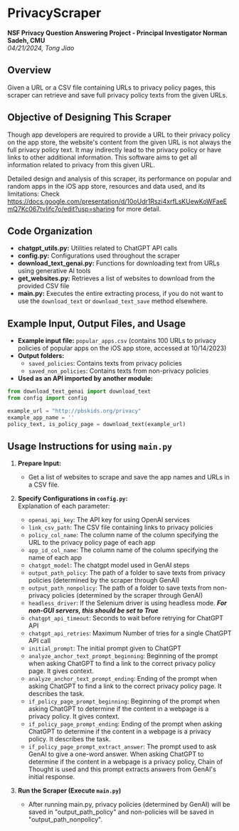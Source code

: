 # PrivacyScraper

**NSF Privacy Question Answering Project - Principal Investigator Norman Sadeh, CMU**  
*04/21/2024, Tong Jiao*

## Overview
Given a URL or a CSV file containing URLs to privacy policy pages, this scraper can retrieve and save full privacy policy texts from the given URLs.

## Objective of Designing This Scraper
Though app developers are required to provide a URL to their privacy policy on the app store, the website's content from the given URL is not always the full privacy policy text. It may indirectly lead to the privacy policy or have links to other additional information. This software aims to get all information related to privacy from this given URL.  

Detailed design and analysis of this scraper, its performance on popular and random apps in the iOS app store, resources and data used, and its limitations: Check https://docs.google.com/presentation/d/10oUdr1Rszi4xrfLsKUewKoWFaeEmQ7Kc067tvIjfc7o/edit?usp=sharing for more detail.

## Code Organization
- **chatgpt_utils.py:** Utilities related to ChatGPT API calls
- **config.py:** Configurations used throughout the scraper
- **download_text_genai.py:** Functions for downloading text from URLs using generative AI tools
- **get_websites.py:** Retrieves a list of websites to download from the provided CSV file
- **main.py:** Executes the entire extracting process, if you do not want to use the `download_text` or `download_text_save` method elsewhere.

## Example Input, Output Files, and Usage
- **Example input file:** `popular_apps.csv` (contains 100 URLs to privacy policies of popular apps on the iOS app store, accessed at 10/14/2023)
- **Output folders:**
  - `saved_policies`: Contains texts from privacy policies
  - `saved_non_policies`: Contains texts from non-privacy policies
- **Used as an API imported by another module:**
```python
from download_text_genai import download_text
from config import config

example_url = "http://pbskids.org/privacy"
example_app_name = ''
policy_text, is_policy_page = download_text(example_url)
```
     

## Usage Instructions for using `main.py`
1. **Prepare Input:**
   - Get a list of websites to scrape and save the app names and URLs in a CSV file.
2. **Specify Configurations in `config.py`:**  
  Explanation of each parameter:
      - `openai_api_key`: The API key for using OpenAI services
      - `link_csv_path`: The CSV file containing links to privacy policies
      - `policy_col_name`: The column name of the column specifying the URL to the privacy policy page of each app
      - `app_id_col_name`: The column name of the column specifying the name of each app
      - `chatgpt_model`: The chatgpt model used in GenAI steps
      - `output_path_policy`: The path of a folder to save texts from privacy policies (determined by the scraper through GenAI)
      - `output_path_nonpolicy`: The path of a folder to save texts from non-privacy policies (determined by the scraper through GenAI)
      - `headless_driver`: If the Selenium driver is using headless mode. _**For non-GUI servers, this should be set to True**_
      - `chatgpt_api_timeout`: Seconds to wait before retrying for ChatGPT API
      - `chatgpt_api_retries`: Maximum Number of tries for a single ChatGPT API call
      - `initial_prompt`: The initial prompt given to ChatGPT
      - `analyze_anchor_text_prompt_beginning`: Beginning of the prompt when asking ChatGPT to find a link to the correct privacy policy page. It gives context.
      - `analyze_anchor_text_prompt_ending`: Ending of the prompt when asking ChatGPT to find a link to the correct privacy policy page. It describes the task.
      - `if_policy_page_prompt_beginning`: Beginning of the prompt when asking ChatGPT to determine if the content in a webpage is a privacy policy. It gives context.
      - `if_policy_page_prompt_ending`: Ending of the prompt when asking ChatGPT to determine if the content in a webpage is a privacy policy. It describes the task.
      - `if_policy_page_prompt_extract_answer`: The prompt used to ask GenAI to give a one-word answer. When asking ChatGPT to determine if the content in a webpage is a privacy policy, Chain of Thought is used and this prompt extracts answers from GenAI's initial response.
  
3. **Run the Scraper (Execute `main.py`)**
   - After running main.py, privacy policies (determined by GenAI) will be saved in "output_path_policy" and non-policies will be saved in "output_path_nonpolicy".
